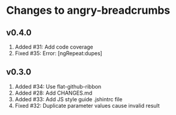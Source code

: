# Changes to angry-breadcrumbs

## v0.4.0
1. Added #31: Add code coverage
2. Fixed #35: Error: [ngRepeat:dupes]

## v0.3.0

1. Added #34: Use flat-github-ribbon
2. Added #28: Add CHANGES.md
3. Added #33: Add JS style guide .jshintrc file
4. Fixed #32: Duplicate parameter values cause invalid result
